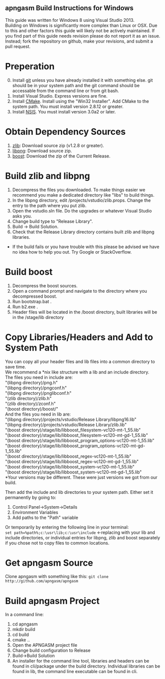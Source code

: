 apngasm Build Instructions for Windows
--------------------------------------
This guide was written for Windows 8 using Visual Studio 2013.  
Building on Windows is significantly more complex than Linux or OSX. Due to this and other factors this guide will likely not be actively maintained. If you find part of this guide needs revision please do not report it as an issue. Instead; fork the repository on github, make your revisions, and submit a pull request.

Preperation
===========
0. Install [git](http://www.git-scm.com) unless you have already installed it with something else. git should be in your system path and the git command should be accessable from the command line or from git bash.
1. Install Visual Studio. Express versions are fine. 
2. Install [CMake](http://www.cmake.org/). Install using the "Win32 Installer". Add CMake to the system path. You must install version 2.8.12 or greater.
3. Install [NSIS](http://nsis.sourceforge.net/). You must install version 3.0a2 or later.

Obtain Dependency Sources
=========================
1. [zlib](http://www.zlib.net): Download source zip (v1.2.8 or greater). 
2. [libpng](http://www.libpng/pub/png/libpng.html): Download source zip.
3. [boost](http://www.boost.org): Download the zip of the Current Release.

Build zlib and libpng
=====================
1. Decompress the files you downloaded. To make things easier we recommend you make a dedicated directory like "libs" to build things.
2. In the libpng directory, edit /projects/vstudio/zlib.props. Change the <ZLibSrcDir> entry to the path where you put zlib.
3. Open the vstudio.sln file. Do the upgrades or whatever Visual Studio asks you.
4. Change build type to "Release Library".
5. Build -> Build Solution.
6. Check that the Release Library directory contains built zlib and libpng libraries.
* If the build fails or you have trouble with this please be advised we have no idea how to help you out. Try Google or StackOverflow.

Build boost
===========
1. Decompress the boost sources.
2. Open a command prompt and navigate to the directory where you decompressed boost.
3. Run bootstrap.bat .
4. Run b2.exe .
5. Header files will be located in the /boost directory, built libraries will be in the /stage/lib directory

Copy Libraries/Headers and Add to System Path
=============================================
You can copy all your header files and lib files into a common directory to save time.  
We recommend a *nix like structure with a lib and an include directory.  
The files you need in include are:  
"(libpng directory)/png.h"  
"(libpng directory)/pngconf.h"  
"(libpng directory)/pnglibconf.h"  
"(zlib directory)/zlib.h"  
"(zlib directory)/zconf.h"  
"(boost directory)/boost/"  
And the files you need in lib are:  
"(libpng directory)/projects/vstudio/Release Library/libpng16.lib"  
"(libpng directory)/projects/vstudio/Release Library/zlib.lib"  
"(boost directory)/stage/lib/libboost_filesystem-vc120-mt-1_55.lib"  
"(boost directory)/stage/lib/libboost_filesystem-vc120-mt-gd-1_55.lib"  
"(boost directory)/stage/lib/libboost_program_options-vc120-mt-1_55.lib"  
"(boost directory)/stage/lib/libboost_program_options-vc120-mt-gd-1_55.lib"  
"(boost directory)/stage/lib/libboost_regex-vc120-mt-1_55.lib"  
"(boost directory)/stage/lib/libboost_regex-vc120-mt-gd-1_55.lib"  
"(boost directory)/stage/lib/libboost_system-vc120-mt-1_55.lib"  
"(boost directory)/stage/lib/libboost_system-vc120-mt-gd-1_55.lib"  
*Your versions may be different. These were just versions we got from our build.  
  
Then add the include and lib directories to your system path. Either set it permanently by going to:  
1. Control Panel->System->Details  
2. Environment Variables  
3. Add paths to the "Path" variable  
  
Or temporarily by entering the following line in your terminal:  
```set path=%path%;c:\usr\lib;c:\usr\include``` <-replacing with your lib and include directories, or individual entries for libpng, zlib and boost separately if you chose not to copy files to common locations.

Get apngasm Source
==================
Clone apngasm with something like this: ```git clone http://github.com/apngasm/apngasm```

Build apngasm Project
=====================
In a command line:  
1. cd apngasm  
2. mkdir build  
3. cd build  
4. cmake ..  
5. Open the APNGASM project file  
6. Change build configuration to Release  
7. Build->Build Solution  
8. An installer for the command line tool, libraries and headers can be found in cli/package under the build directory. Individual libraries can be found in lib, the command line executable can be found in cli.
